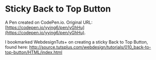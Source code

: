 # Sticky Back to Top Button

A Pen created on CodePen.io. Original URL: [https://codepen.io/yying6/pen/yGhHu](https://codepen.io/yying6/pen/yGhHu).

I bookmarked WebdesignTuts+ on creating a sticky Back to Top Button, found here: http://source.tutsplus.com/webdesign/tutorials/010_back-to-top-button/HTML/index.html
